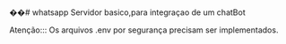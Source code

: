 ��#   w h a t s a p p 
 
 Servidor basico,para integraçao de um chatBot 

Atenção:::
  Os arquivos .env por segurança precisam ser implementados.
